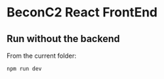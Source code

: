 # BeconC2 React FrontEnd

## Run without the backend

From the current folder:

```
npm run dev
```
